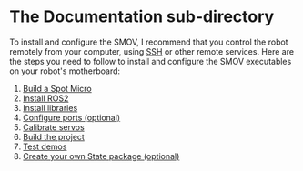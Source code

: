 # The Documentation sub-directory

To install and configure the SMOV, I recommend that you control the robot remotely from your computer, using [SSH](https://en.wikipedia.org/wiki/Secure_Shell) or other remote services.
Here are the steps you need to follow to install and configure the SMOV executables on your robot's motherboard:

1. [Build a Spot Micro](build_a_spot_micro.md)
2. [Install ROS2](install_ros2.md)
3. [Install libraries](install_libraries.md)
4. [Configure ports (optional)](configure_ports.md)
5. [Calibrate servos](calibrate_servos.md)
6. [Build the project](build_the_project.md)
7. [Test demos](test_demos.md)
8. [Create your own State package (optional)](create_your_own_state_package.md)
